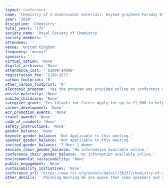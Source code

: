 ```yaml
---
layout: conference 
name: 'Chemistry of 2-dimensional materials: beyond graphene Faraday Discussion'
year: '2020'
discipline: 'Chemistry'
total_years: '175'
society_name: 'Royal Society of Chemistry'
society_members: ''
attendees: ''
venue: 'United Kingdom'
frequency: 'Annual'
sponsors: ''
virtual_option: 'None'
digital_archives: 'None'
attendance_cost: ' $2000-$4000'
registration_fee: '$188-$572'
carbon_footprint: '0'
other_carbon_footprint: '0'
electonic_program: 'Yes the program was provided online on conference website.'
onsite_maternity: 'None'
onsite_childcare: 'None'
caregiver_grant: 'Yes (Grants for Carers Apply for up to £1,000 to help cover caring costs Caring responsibilities are wide and varied, but we know they can sometimes be hard to balance alongside your career. With our Grants for Carers, you can apply for up to £1,000 per year to help you attend a chemistry-related meeting, conference or workshop or a professional development event. This money would be used to cover any additional costs you incur, paying for care that you usually provide.  Each application will be assessed on its own merits Every carers responsibilities are different, so we are committed to assessing each application individually. However, by way of guidance, the kinds of expenses that we will consider funding include:      extra home help or nursing care for a dependant whilst you will not be present     additional medical/respite care for a dependant whilst you will not be present     travel expenses to allow a relative to accompany you in order to care for your dependants whilst you attend a meeting or event     extended hours with a care worker/childminder/play scheme to allow you to return home later than normal.  You are eligible to apply if:     you are a chemist     you will incur additional caring expenses while attending a chemistry-related meeting, conference, workshop or professional development event     you will use these funds to cover the cost of care that you usually provide     you are based in the UK or Ireland or if not, you will normally have held three years RSC membership (either past or current). We have designed the process to be straightforward and will ask you to provide brief details of the event and a description of how the grant will be used. We aim to respond to you within six weeks of your application.  To apply please complete the Grants for Carers application form. Multiple applications, up to the maximum value of £1,000 per year, will be considered. All applications will be individually assessed at our discretion. Please note that, if you receive a grant, you will need to complete a Grants for Carers return form and submit receipts after your attendance at the event.   Addressing inequality These grants have been introduced following the Royal Society of Chemistry’s Breaking the barriers report which found that 78percent of chemists working in UK academia felt that managing parenting and/or caring responsibilities had an impact on women’s retention and progression. However, applications to this fund are not limited to female scientists – anyone with caring responsibilities is welcome to apply. These grants have been supported by the Royal Society of Chemistry’s Chemists’ Community Fund. '
career_development: 'None'
ecr_promotion_events: 'None'
travel_awards: 'None'
code_of_conduct: 'None'
safety_instructions: 'None'
gender_balance: 'None'
keynote_gender_balance: 'Not Applicable to this meeting.'
speaker_gender_balance: 'Not Applicable to this meeting.'
invited_gender_balance: '7 Men: 1 Women'
session_chair_gender_balance: 'No information available online.'
conference_chair_gender_balance: 'No information available online.'
environmental_sustainability: 'None'
public_engagement: 'None'
sustainability_initiatives: 'None'
conference_url: 'https://www.rsc.org/events/detail/36237/chemistry-of-2-dimensional-materials-beyond-graphene-faraday-discussion'
other_details: ' Phishing Warning We are aware that some speakers and delegates have been approached by companies claiming to operate on behalf of the Royal Society of Chemistry to book their travel and accommodation for our conferences. Please note that whilst we do sometimes work with accommodation providers in order to facilitate hotel bookings, they would never approach you in the first instance. Details of accommodation providers that we are working with are in the ‘accommodation’ section of this webpage. If you are unsure about an e-mail / phone call you receive, please contact us and do not provide any credit card details or personal information. '
---
```

